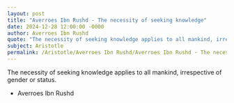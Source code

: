 ```yaml
---
layout: post
title: "Averroes Ibn Rushd - The necessity of seeking knowledge"
date: 2024-12-28 12:00:00 -0000
author: Averroes Ibn Rushd
quote: "The necessity of seeking knowledge applies to all mankind, irrespective of gender or status."
subject: Aristotle
permalink: /Aristotle/Averroes Ibn Rushd/Averroes Ibn Rushd - The necessity of seeking knowledge
---
```


The necessity of seeking knowledge applies to all mankind, irrespective of gender or status.

- Averroes Ibn Rushd
